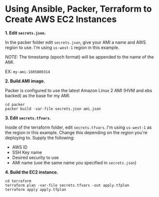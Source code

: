 # Using Ansible, Packer, Terraform to Create AWS EC2 Instances

**1. Edit `secrets.json`.** 

In the packer folder edit `secrets.json`, give your AMI a name and AWS region to use. I'm using `us-west-1` region in this example.

_NOTE:_ The timestamp (epoch format) will be appended to the name of the AMI.

EX: `my-ami-1605800314` 

**2. Build AMI image.**

Packer is configured to use the latest Amazon Linux 2 AMI (HVM and ebs backed) as the base for my AMI.
```
cd packer
packer build -var-file secrets.json ami.json
```

**3. Edit `secrets.tfvars`.** 

Inside of the terraform folder, edit `secrets.tfvars`. I'm using `us-west-1` as the region in this example. Change this depending on the region you're deploying to.
Supply the following:
- AWS ID
- SSH Key name
- Desired security to use
- AMI name (use the same name you specified in `secrets.json`)

**4. Build the EC2 instance.**
```
cd terraform
terraform plan -var-file secrets.tfvars -out apply.tfplan
terraform apply apply.tfplan
